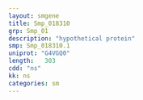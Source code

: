 ```yaml
---
layout: smgene
title: Smp_018310
grp: Smp_01
description: "hypothetical protein"
smp: Smp_018310.1
uniprot: "G4VGQ0"
length:   303
cdd: "ns"
kk: ns
categories: sm
---
```

